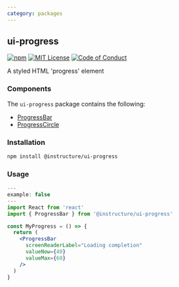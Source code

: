 ```yaml
---
category: packages
---
```


## ui-progress

[![npm][npm]][npm-url]
[![MIT License][license-badge]][license]
[![Code of Conduct][coc-badge]][coc]

A styled HTML 'progress' element

### Components

The `ui-progress` package contains the following:

- [ProgressBar](#ProgressBar)
- [ProgressCircle](#ProgressCircle)

### Installation

```sh
npm install @instructure/ui-progress
```

### Usage

```jsx
---
example: false
---
import React from 'react'
import { ProgressBar } from '@instructure/ui-progress'

const MyProgress = () => {
  return (
    <ProgressBar
      screenReaderLabel="Loading completion"
      valueNow={40}
      valueMax={60}
    />
  )
}
```

[npm]: https://img.shields.io/npm/v/@instructure/ui-progress.svg
[npm-url]: https://npmjs.com/package/@instructure/ui-progress
[license-badge]: https://img.shields.io/npm/l/instructure-ui.svg?style=flat-square
[license]: https://github.com/instructure/instructure-ui/blob/master/LICENSE.md
[coc-badge]: https://img.shields.io/badge/code%20of-conduct-ff69b4.svg?style=flat-square
[coc]: https://github.com/instructure/instructure-ui/blob/master/CODE_OF_CONDUCT.md
